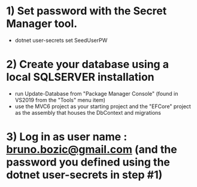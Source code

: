 ﻿# 1) Set password with the Secret Manager tool.
  - dotnet user-secrets set SeedUserPW <pw>

# 2) Create your database using a local SQLSERVER installation
  - run Update-Database from "Package Manager Console" (found in VS2019 from the "Tools" menu item) 
  - use the MVC6 project as your starting project and the "EFCore" project as the assembly that houses the DbContext and migrations

# 3) Log in as user name : bruno.bozic@gmail.com (and the password you defined using the dotnet user-secrets in step #1)